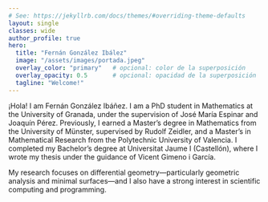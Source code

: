 ```yaml
---
# See: https://jekyllrb.com/docs/themes/#overriding-theme-defaults
layout: single
classes: wide
author_profile: true
hero:
  title: "Fernán González Ibález"
  image: "/assets/images/portada.jpeg"
  overlay_color: "primary"   # opcional: color de la superposición
  overlay_opacity: 0.5       # opcional: opacidad de la superposición
  tagline: "Welcome!"
---
```

¡Hola! I am Fernán González Ibáñez. I am a PhD student in Mathematics at the University of Granada, under the supervision of José María Espinar and Joaquín Pérez. Previously, I earned a Master’s degree in Mathematics from the University of Münster, supervised by Rudolf Zeidler, and a Master’s in Mathematical Research from the Polytechnic University of Valencia. I completed my Bachelor’s degree at Universitat Jaume I (Castellón), where I wrote my thesis under the guidance of Vicent Gimeno i García.

My research focuses on differential geometry—particularly geometric analysis and minimal surfaces—and I also have a strong interest in scientific computing and programming.

